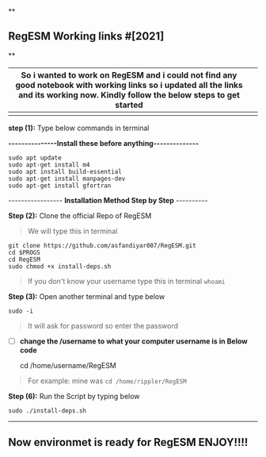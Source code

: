 

**
## RegESM Working links  #[2021]
** 

|So i wanted to work on RegESM and i could not find any good notebook with working links so i updated all the links and its working now. Kindly follow the below steps to get started|  |
|------------------------------------------------------------------------------------------------------------------------------------------------------------------------------------|--|
|                                                                                                                                                                                    |  |

**step (1):** Type below commands in terminal 

**---------------**Install these before anything**--------------**

     
    sudo apt update
    sudo apt-get install m4
    sudo apt install build-essential
    sudo apt-get install manpages-dev
    sudo apt-get install gfortran

----------------- **Installation Method Step by Step** ----------

**Step (2):** Clone the official Repo of RegESM 

> We will type this in terminal

    git clone https://github.com/asfandiyar007/RegESM.git
    cd $PROGS
    cd RegESM
    sudo chmod +x install-deps.sh

> If you don't know your username type this in terminal `whoami`

**Step (3):** Open another terminal and type below 

    sudo -i 

> It will ask for password so enter the password
- [ ] **change the /username to what your computer username is in Below code**

    cd /home/username/RegESM  

> For example: mine was `cd /home/rippler/RegESM`

**Step (6):** Run the Script by typing below

    sudo ./install-deps.sh  

--------------------------------------------------------------
 Now environmet is ready for RegESM ENJOY!!!!  
-------------------------------------------------------------



